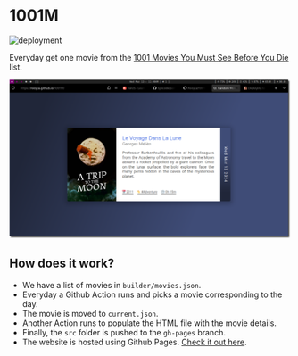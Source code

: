 # 1001M

![deployment](https://img.shields.io/github/deployments/rooyca/1001M/github-pages)

Everyday get one movie from the [1001 Movies You Must See Before You Die](builder/movies.json) list.

![preview](preview.png)

## How does it work?

- We have a list of movies in `builder/movies.json`.
- Everyday a Github Action runs and picks a movie corresponding to the day.
- The movie is moved to `current.json`.
- Another Action runs to populate the HTML file with the movie details.
- Finally, the `src` folder is pushed to the `gh-pages` branch.
- The website is hosted using Github Pages. [Check it out here](https://rooyca.github.io/1001M).